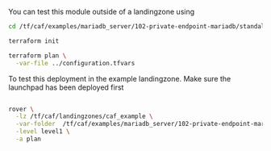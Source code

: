 You can test this module outside of a landingzone using

```bash
cd /tf/caf/examples/mariadb_server/102-private-endpoint-mariadb/standalone

terraform init

terraform plan \
  -var-file ../configuration.tfvars

```

To test this deployment in the example landingzone. Make sure the launchpad has been deployed first

```bash

rover \
  -lz /tf/caf/landingzones/caf_example \
  -var-folder  /tf/caf/examples/mariadb_server/102-private-endpoint-mariadb/ \
  -level level1 \
  -a plan

```